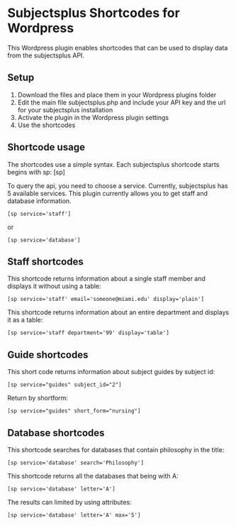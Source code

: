 Subjectsplus Shortcodes for Wordpress
========================================

This Wordpress plugin enables shortcodes that can be used to display data 
from the subjectsplus API. 

Setup
----------------------------------------

1. Download the files and place them in your Wordpress plugins folder
2. Edit the main file subjectsplus.php and include your API key and the url for your subjectsplus installation
3. Activate the plugin in the Wordpress plugin settings
4. Use the shortcodes 


Shortcode usage
-----------------------------------------

The shortcodes use a simple syntax. Each subjectsplus shortcode starts begins with sp:
	[sp]

To query the api, you need to choose a service. Currently, subjectsplus has 5 available services. This plugin currently allows you to get staff and database information. 

	[sp service='staff']

or

	[sp service='database']

Staff shortcodes
-------------------------------------------
This shortcode returns information about a single staff member and displays it without using a table:

	[sp service='staff' email='someone@miami.edu' display='plain']
This shortcode returns information about an entire department and displays it as a table:

	[sp service='staff department='99' display='table']
	
	
Guide shortcodes
--------------------------------------------
This short code returns information about subject guides by subject id:

	[sp service="guides" subject_id="2"]

Return by shortform:

	[sp service="guides" short_form="nursing"]
	

Database shortcodes
--------------------------------------------
This shortcode searches for databases that contain philosophy in the title: 

	[sp service='database' search='Philosophy']

This shortcode returns all the databases that being with A:

	[sp service='database' letter='A']

The results can limited by using attributes:

	[sp service='database' letter='A' max='5']

